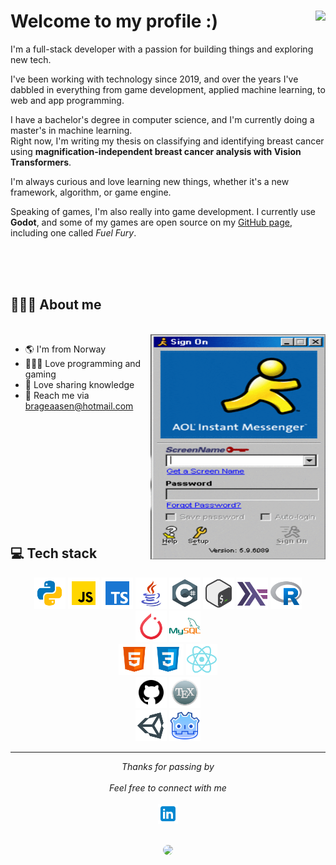 # Welcome to my profile :) <img align="right" src="https://komarev.com/ghpvc/?username=brageaasen&style=flat-square&color=orange">

I'm a full-stack developer with a passion for building things and exploring new tech.

I've been working with technology since 2019, and over the years I've dabbled in everything from game development, applied machine learning, to web and app programming.

I have a bachelor's degree in computer science, and I'm currently doing a master's in machine learning.  
Right now, I'm writing my thesis on classifying and identifying breast cancer using **magnification-independent breast cancer analysis with Vision Transformers**.

I'm always curious and love learning new things, whether it's a new framework, algorithm, or game engine.

Speaking of games, I'm also really into game development. I currently use **Godot**, and some of my games are open source on my [GitHub page](https://github.com/brageaasen/Fuel-Fury), including one called *Fuel Fury*.

<br>
<br>
<br>

## 👨🏻‍💻 About me

<br>

<img src="./images/retro.gif" width="280px" height="360px" align="right">

- 🌎 I'm from Norway
- 👨🏻‍💻 Love programming and gaming
- 🧠 Love sharing knowledge
- 📧 Reach me via brageaasen@hotmail.com

<br>
<br>
<br>
<br>
<br>
<br>
<br>
<br>
<br>
<br>

## 💻 Tech stack

<!-- Programming Languages -->
<div align="center">
  <img src="/images/python.svg" width="50px" />
  <img src="/images/javascript.svg" width="50px" />
  <img src="/images/typescript.svg" width="50px" />
  <img src="/images/java.svg" width="50px" />
  <img src="/images/c-sharp.svg" width="50px" />
  <img src="/images/bash.svg" width="50px" />
  <img src="/images/haskell.svg" width="50px" />
  <img src="/images/r-project.svg" width="50px" />
</div>

<!-- Machine Learning & Data -->
<div align="center">
  <img src="/images/pytorch.svg" width="50px" />
  <img src="/images/mysql.svg" width="50px" />
</div>

<!-- Web & App Development -->
<div align="center">
  <img src="/images/html5.svg" width="50px" />
  <img src="/images/css3.svg" width="50px" />
  <img src="/images/react-native.svg" width="50px" />
</div>

<!-- Tools & Environments -->
<div align="center">
  <img src="/images/github.svg" width="50px" />
  <img src="/images/texshop.svg" width="50px" />
</div>

<!-- Game Dev -->
<div align="center">
  <img src="/images/unity.svg" width="50px" />
  <img src="/images/godot.svg" width="50px" />
</div>


---

<p align="center" > 
  <i>Thanks for passing by</i><br><br>
  <i>Feel free to connect with me</i><br><br>
  <a href="https://www.linkedin.com/in/brage-aasen-b1054b224/">
  <code><img alt="My linkedin" width="32" src="./images/linkedin.svg" /></code>
</a>
</p>

<br>

<div align="center" style="margin-bottom: 20px;">
  <img src="./images/welcome.gif" width="70%" style="border-radius: 8px;" />
</div>
